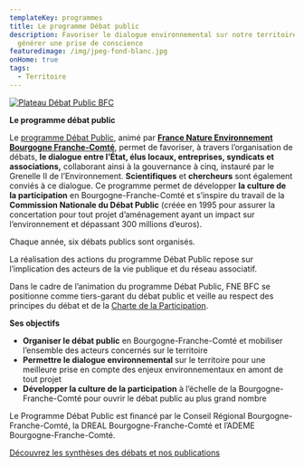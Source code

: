 ```yaml
---
templateKey: programmes
title: Le programme Débat public
description: Favoriser le dialogue environnemental sur notre territoire et
  générer une prise de conscience
featuredimage: /img/jpeg-fond-blanc.jpg
onHome: true
tags:
  - Territoire
---
```

<a href="https://debatpublic-bfc.org" target="_blank"><img src="/img/jpeg-fond-blanc.jpg?nf_resize=fit&w=300#img-center" alt="Plateau Débat Public BFC" /></a>

**Le programme débat public**

Le [programme Débat Public](https://debatpublic-bfc.org/), animé par **[France Nature Environnement Bourgogne Franche-Comté](https://www.fne-bfc.fr/)**, permet de favoriser, à travers l’organisation de débats, **le dialogue entre l’État, élus locaux, entreprises, syndicats et associations,** collaborant ainsi à la gouvernance à cinq, instauré par le Grenelle II de l’Environnement. **Scientifiques** et **chercheurs** sont également conviés à ce dialogue. Ce programme permet de développer **la culture de la participation** en Bourgogne-Franche-Comté et s’inspire du travail de la **Commission Nationale du Débat Public** (créée en 1995 pour assurer la concertation pour tout projet d’aménagement ayant un impact sur l’environnement et dépassant 300 millions d’euros).

Chaque année, six débats publics sont organisés.

La réalisation des actions du programme Débat Public repose sur l’implication des acteurs de la vie publique et du réseau associatif.

Dans le cadre de l’animation du programme Débat Public, FNE BFC se positionne comme tiers-garant du débat public et veille au respect des principes du débat et de la [Charte de la Participation](https://www.ecologie.gouv.fr/charte-participation-du-public).

**Ses objectifs**

* **Organiser le débat public** en Bourgogne-Franche-Comté et mobiliser l’ensemble des acteurs concernés sur le territoire
* **Permettre le dialogue environnemental** sur le territoire pour une meilleure prise en compte des enjeux environnementaux en amont de tout projet
* **Développer la culture de la participation** à l’échelle de la Bourgogne-Franche-Comté pour ouvrir le débat public au plus grand nombre

Le Programme Débat Public est financé par le Conseil Régional Bourgogne-Franche-Comté, la DREAL Bourgogne-Franche-Comté et l’ADEME Bourgogne-Franche-Comté.

<!--EndFragment-->

[Découvrez les synthèses des débats et nos publications](https://debatpublic-bfc.org/bibliotheque/)